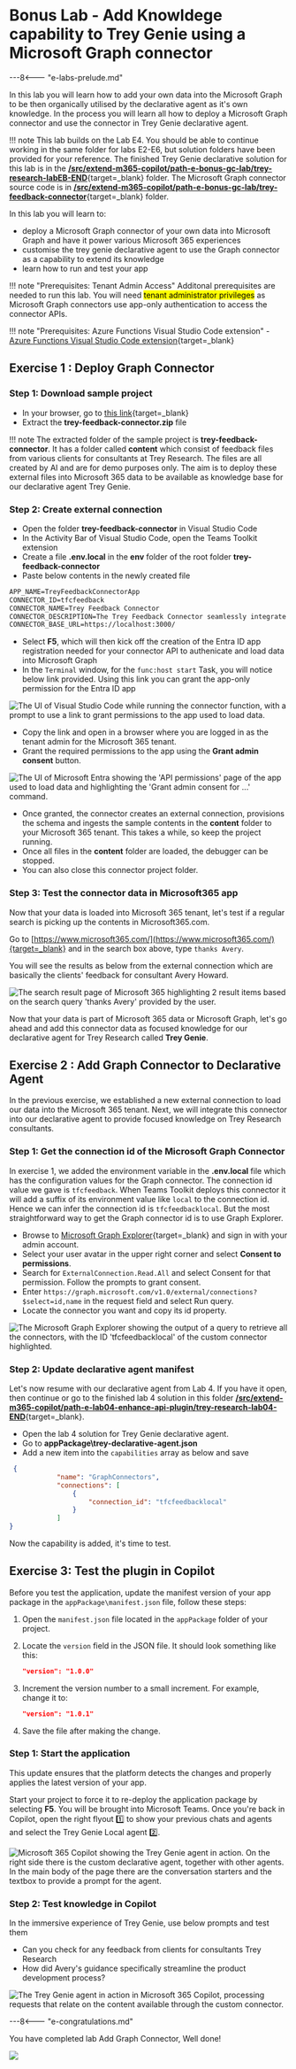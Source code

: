 # Bonus Lab - Add Knowldege capability to Trey Genie using a Microsoft Graph connector

---8<--- "e-labs-prelude.md"

In this lab you will learn how to add your own data into the Microsoft Graph to be then organically utilised by the declarative agent as it's own knowledge.  In the process you will learn all how to deploy a Microsoft Graph connector and use the connector in Trey Genie declarative agent. 

!!! note
    This lab builds on the Lab E4. You should be able to continue working in the same folder for labs E2-E6, but solution folders have been provided for your reference.
    The finished Trey Genie declarative solution for this lab is in the [**/src/extend-m365-copilot/path-e-bonus-gc-lab/trey-research-labEB-END**](https://github.com/microsoft/copilot-camp/tree/main/src/extend-m365-copilot/path-e-bonus-gc-lab/trey-research-labEB-END){target=_blank} folder.
    The Microsoft Graph connector source code is in [**/src/extend-m365-copilot/path-e-bonus-gc-lab/trey-feedback-connector**](https://github.com/microsoft/copilot-camp/tree/main/src/extend-m365-copilot/path-e-bonus-gc-lab/trey-feedback-connector){target=_blank} folder.


In this lab you will learn to:

- deploy a Microsoft Graph connector of your own data into Microsoft Graph and have it power various Microsoft 365 experiences
- customise the trey genie declarative agent to use the Graph connector as a capability to extend its knowledge
- learn how to run and test your app 

!!! note "Prerequisites: Tenant Admin Access"
    Additonal prerequisites are needed to run this lab. You will need <mark>tenant administrator privileges</mark> as Microsoft Graph connectors use app-only authentication to access the connector APIs.

!!! note "Prerequisites: Azure Functions Visual Studio Code extension"
    - [Azure Functions Visual Studio Code extension](https://marketplace.visualstudio.com/items?itemName=ms-azuretools.vscode-azurefunctions){target=_blank}

## Exercise 1 : Deploy Graph Connector

### Step 1: Download sample project

- In your browser, go to [this link](https://download-directory.github.io?url=https://github.com/microsoft/copilot-camp/tree/main/src/extend-m365-copilot/path-e-bonus-gc-lab/trey-feedback-connector&filename=trey-feedback-connector){target=_blank}
- Extract the **trey-feedback-connector.zip** file

!!! note
    The extracted folder of the sample project is **trey-feedback-connector**. It has a folder called **content** which consist of feedback files from various clients for consultants at Trey Research. The files are all created by AI and are for demo purposes only. 
    The aim is to deploy these external files into Microsoft 365 data to be available as knowledge base for our declarative agent Trey Genie. 

<cc-end-step lab="eb" exercise="1" step="1" />

### Step 2: Create external connection

- Open the folder **trey-feedback-connector** in Visual Studio Code
- In the Activity Bar of Visual Studio Code, open the Teams Toolkit extension
- Create a file **.env.local** in the **env** folder of the root folder **trey-feedback-connector**
- Paste below contents in the newly created file

```txt
APP_NAME=TreyFeedbackConnectorApp
CONNECTOR_ID=tfcfeedback
CONNECTOR_NAME=Trey Feedback Connector
CONNECTOR_DESCRIPTION=The Trey Feedback Connector seamlessly integrate feedback data from various clients about consultants in Trey Research.
CONNECTOR_BASE_URL=https://localhost:3000/

```
- Select **F5**, which will then kick off the creation of the Entra ID app registration needed for your connector API to authenicate and load data into Microsoft Graph 
- In the `Terminal` window, for the `func:host start` Task, you will notice below link provided. Using this link you can grant the app-only permission for the Entra ID app

![The UI of Visual Studio Code while running the connector function, with a prompt to use a link to grant permissions to the app used to load data.](../../assets/images/extend-m365-copilot-GC/entra-link.png)

- Copy the link and open in a browser where you are logged in as the tenant admin for the Microsoft 365 tenant. 
- Grant the required permissions to the app using the **Grant admin consent** button.

![The UI of Microsoft Entra showing the 'API permissions' page of the app used to load data and highlighting the 'Grant admin consent for ...' command.](../../assets/images/extend-m365-copilot-GC/consent.png)

- Once granted, the connector creates an external connection, provisions the schema and ingests the sample contents in the **content** folder to your Microsoft 365 tenant. This takes a while, so keep the project running. 
- Once all files in the **content** folder are loaded, the debugger can be stopped. 
- You can also close this connector project folder.

<cc-end-step lab="eb" exercise="1" step="2" />

### Step 3: Test the connector data in Microsoft365 app

Now that your data is loaded into Microsoft 365 tenant, let's test if a regular search is picking up the contents in Microsoft365.com.

Go to [https://www.microsoft365.com/](https://www.microsoft365.com/){target=_blank} and in the search box above, type `thanks Avery`.

You will see the results as below from the external connection which are basically the clients' feedback for consultant Avery Howard.

![The search result page of Microsoft 365 highlighting 2 result items based on the search query 'thanks Avery' provided by the user.](../../assets/images/extend-m365-copilot-GC/search-m365.png)

Now that your data is part of Microsoft 365 data or Microsoft Graph, let's go ahead and add this connector data as focused knowledge for our declarative agent for Trey Research called **Trey Genie**.

<cc-end-step lab="eb" exercise="1" step="3" />

## Exercise 2 : Add Graph Connector to Declarative Agent

In the previous exercise, we established a new external connection to load our data into the Microsoft 365 tenant. Next, we will integrate this connector into our declarative agent to provide focused knowledge on Trey Research consultants.

### Step 1: Get the connection id of the Microsoft Graph Connector

In exercise 1, we added the environment variable in the **.env.local** file which has the configuration values for the Graph connector. 
The connection id value we gave is `tfcfeedback`. When Teams Toolkit deploys this connector it will add a suffix of its environment value like `local` to the connection id. Hence we can infer the connection id is `tfcfeedbacklocal`.
But the most straightforward way to get the Graph connector id is to use Graph Explorer.

- Browse to [Microsoft Graph Explorer](https://aka.ms/ge){target=_blank} and sign in with your admin account.
- Select your user avatar in the upper right corner and select **Consent to permissions**.
- Search for `ExternalConnection.Read.All` and select Consent for that permission. Follow the prompts to grant consent.
- Enter `https://graph.microsoft.com/v1.0/external/connections?$select=id,name` in the request field and select Run query.
- Locate the connector you want and copy its id property.

![The Microsoft Graph Explorer showing the output of a query to retrieve all the connectors, with the ID 'tfcfeedbacklocal' of the custom connector highlighted.](../../assets/images/extend-m365-copilot-GC/graph-connector-id.png)


<cc-end-step lab="eb" exercise="2" step="1" />

### Step 2: Update declarative agent manifest

Let's now resume with our declarative agent from Lab 4. If you have it open, then continue or go to the finished lab 4 solution in this folder [**/src/extend-m365-copilot/path-e-lab04-enhance-api-plugin/trey-research-lab04-END**](https://github.com/microsoft/copilot-camp/tree/main/src/extend-m365-copilot/path-e-lab04-enhance-api-plugin/trey-research-lab04-END){target=_blank}.

- Open the lab 4 solution for Trey Genie declarative agent.
- Go to **appPackage\trey-declarative-agent.json**
- Add a new item into the `capabilities` array as below and save

```JSON
 {
            "name": "GraphConnectors",
            "connections": [
                {
                    "connection_id": "tfcfeedbacklocal"
                }
            ]
}
```
Now the capability is added, it's time to test.

<cc-end-step lab="eb" exercise="2" step="2" />

## Exercise 3: Test the plugin in Copilot

Before you test the application, update the manifest version of your app package in the `appPackage\manifest.json` file, follow these steps:

1. Open the `manifest.json` file located in the `appPackage` folder of your project.

2. Locate the `version` field in the JSON file. It should look something like this:  
   ```json
   "version": "1.0.0"
   ```

3. Increment the version number to a small increment. For example, change it to:  
   ```json
   "version": "1.0.1"
   ```

4. Save the file after making the change.

### Step 1: Start the application

This update ensures that the platform detects the changes and properly applies the latest version of your app.

Start your project to force it to re-deploy the application package by selecting **F5**.
You will be brought into Microsoft Teams. Once you're back in Copilot, open the right flyout 1️⃣ to show your previous chats and agents and select the Trey Genie Local agent 2️⃣.

![Microsoft 365 Copilot showing the Trey Genie agent in action. On the right side there is the custom declarative agent, together with other agents. In the main body of the page there are the conversation starters and the textbox to provide a prompt for the agent.](../../assets/images/extend-m365-copilot-05/run-declarative-copilot-01.png)

<cc-end-step lab="eb" exercise="3" step="1" />

### Step 2: Test knowledge in Copilot

In the immersive experience of Trey Genie, use below prompts and test them

- Can you check for any feedback from clients for consultants Trey Research
- How did Avery's guidance specifically streamline the product development process?

![The Trey Genie agent in action in Microsoft 365 Copilot, processing requests that relate on the content available through the custom connector.](../../assets/images/extend-m365-copilot-GC/GC-Trey-Feedback.gif)

<cc-end-step lab="eb" exercise="3" step="2" />


---8<--- "e-congratulations.md"

You have completed lab Add Graph Connector, Well done!

<img src="https://m365-visitor-stats.azurewebsites.net/copilot-camp/extend-m365-copilot/EB-add-graphconnector" />